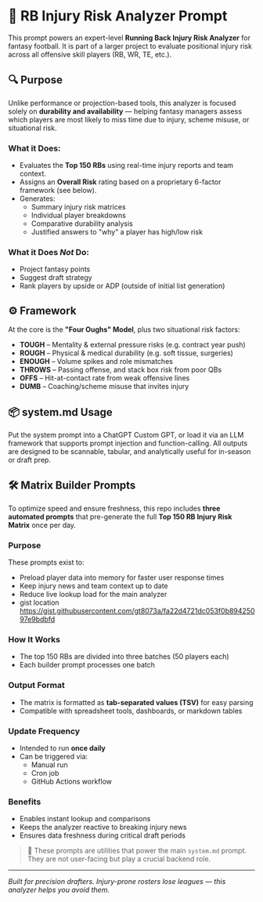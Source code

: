 # 🏈 RB Injury Risk Analyzer Prompt

This prompt powers an expert-level **Running Back Injury Risk Analyzer** for fantasy football. It is part of a larger project to evaluate positional injury risk across all offensive skill players (RB, WR, TE, etc.).

## 🔍 Purpose

Unlike performance or projection-based tools, this analyzer is focused solely on **durability and availability** — helping fantasy managers assess which players are most likely to miss time due to injury, scheme misuse, or situational risk.

### What it Does:
- Evaluates the **Top 150 RBs** using real-time injury reports and team context.
- Assigns an **Overall Risk** rating based on a proprietary 6-factor framework (see below).
- Generates:
  - Summary injury risk matrices
  - Individual player breakdowns
  - Comparative durability analysis
  - Justified answers to "why" a player has high/low risk

### What it Does *Not* Do:
- Project fantasy points
- Suggest draft strategy
- Rank players by upside or ADP (outside of initial list generation)

## ⚙️ Framework

At the core is the **"Four Oughs" Model**, plus two situational risk factors:

- **TOUGH** – Mentality & external pressure risks (e.g. contract year push)
- **ROUGH** – Physical & medical durability (e.g. soft tissue, surgeries)
- **ENOUGH** – Volume spikes and role mismatches
- **THROWS** – Passing offense, and stack box risk from poor QBs
- **OFFS** – Hit-at-contact rate from weak offensive lines
- **DUMB** – Coaching/scheme misuse that invites injury

## 📦 system.md Usage

Put the system prompt into a ChatGPT Custom GPT, or load it via an LLM framework that supports prompt injection and function-calling. All outputs are designed to be scannable, tabular, and analytically useful for in-season or draft prep.

## 🛠️ Matrix Builder Prompts

To optimize speed and ensure freshness, this repo includes **three automated prompts** that pre-generate the full **Top 150 RB Injury Risk Matrix** once per day.

### Purpose
These prompts exist to:
- Preload player data into memory for faster user response times
- Keep injury news and team context up to date
- Reduce live lookup load for the main analyzer
- gist location https://gist.githubusercontent.com/gt8073a/fa22d4721dc053f0b89425097e9bdbfd


### How It Works
- The top 150 RBs are divided into three batches (50 players each)
- Each builder prompt processes one batch

### Output Format
- The matrix is formatted as **tab-separated values (TSV)** for easy parsing
- Compatible with spreadsheet tools, dashboards, or markdown tables

### Update Frequency
- Intended to run **once daily**
- Can be triggered via:
  - Manual run
  - Cron job
  - GitHub Actions workflow

### Benefits
- Enables instant lookup and comparisons
- Keeps the analyzer reactive to breaking injury news
- Ensures data freshness during critical draft periods

> 🧠 These prompts are utilities that power the main `system.md` prompt. They are not user-facing but play a crucial backend role.


---

*Built for precision drafters. Injury-prone rosters lose leagues — this analyzer helps you avoid them.*


